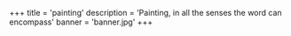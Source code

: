 +++
title = 'painting'
description = 'Painting, in all the senses the word can encompass'
banner = 'banner.jpg'
+++